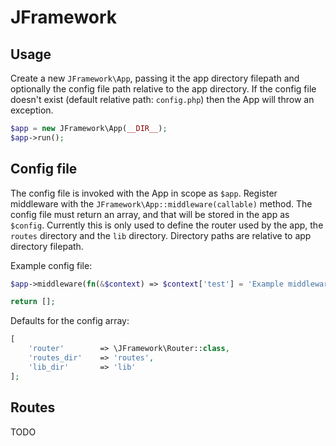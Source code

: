 # JFramework
## Usage
Create a new `JFramework\App`, passing it the app directory filepath and optionally the config file path relative to the app directory.
If the config file doesn't exist (default relative path: `config.php`) then the App will throw an exception.

```php
$app = new JFramework\App(__DIR__);
$app->run();
```
## Config file
The config file is invoked with the App in scope as `$app`. Register middleware with the `JFramework\App::middleware(callable)` method.
The config file must return an array, and that will be stored in the app as `$config`. Currently this is only used to define the router used by the app, the `routes` directory and the `lib` directory. Directory paths are relative to app directory filepath.

Example config file:
```php
$app->middleware(fn(&$context) => $context['test'] = 'Example middleware');

return [];
```

Defaults for the config array:
```php
[
	'router'		=> \JFramework\Router::class,
	'routes_dir'	=> 'routes',
	'lib_dir'		=> 'lib'
];
```

## Routes
TODO